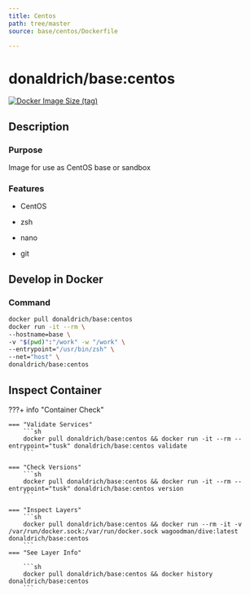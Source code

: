 ```yaml
---
title: Centos
path: tree/master
source: base/centos/Dockerfile

---
```


# donaldrich/base:centos

[![Docker Image Size (tag)](https://img.shields.io/docker/image-size/donaldrich/base/centos?color=blue&label=size&logo=docker&style=flat-square)](https://hub.docker.com/r/donaldrich/base/centos)

## Description

### Purpose

Image for use as CentOS base or sandbox

### Features

- CentOS

- zsh

- nano

- git

## Develop in Docker

### Command

```sh
docker pull donaldrich/base:centos
docker run -it --rm \
--hostname=base \
-v "$(pwd)":"/work" -w "/work" \
--entrypoint="/usr/bin/zsh" \
--net="host" \
donaldrich/base:centos
```

## Inspect Container

???+ info "Container Check"

    === "Validate Services"
        ```sh
        docker pull donaldrich/base:centos && docker run -it --rm --entrypoint="tusk" donaldrich/base:centos validate
        ```

    === "Check Versions"
        ```sh
        docker pull donaldrich/base:centos && docker run -it --rm --entrypoint="tusk" donaldrich/base:centos version
        ```

    === "Inspect Layers"
        ```sh
        docker pull donaldrich/base:centos && docker run --rm -it -v /var/run/docker.sock:/var/run/docker.sock wagoodman/dive:latest donaldrich/base:centos
        ```
    === "See Layer Info"

        ```sh
        docker pull donaldrich/base:centos && docker history donaldrich/base:centos
        ```

